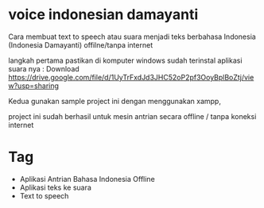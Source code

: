 # voice indonesian damayanti

Cara membuat text to speech atau suara menjadi teks berbahasa Indonesia (Indonesia Damayanti) offilne/tanpa internet

langkah pertama pastikan di komputer windows sudah terinstal aplikasi suara nya :
Download 
  https://drive.google.com/file/d/1UyTrFxdJd3JHC52oP2pf3OoyBplBoZtj/view?usp=sharing
  
 Kedua gunakan sample project ini dengan menggunakan xampp,
 
 project ini sudah berhasil untuk mesin antrian secara offline / tanpa koneksi internet
 
 
 # Tag 
 - Aplikasi Antrian Bahasa Indonesia Offline
 - Aplikasi teks ke suara 
 - Text to speech

